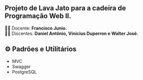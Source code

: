 ## Projeto de Lava Jato para a cadeira de Programação Web II.
👨‍🏫 Docente: **Francisco Junio.**<br>👨‍🎓 Discentes: **Daniel Antônio, Vinícius Duperron e Walter José.**

## ⚙ Padrões e Utilitários
- MVC
- Swagger
- PostgreSQL
